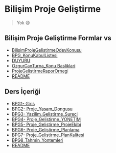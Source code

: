 # Bilişim Proje Geliştirme 

> Yok 😅
<!--Index-->

## Bilişim Proje Geliştirme Formlar vs

- [BilisimProjeGelistirmeOdevKonusu](./Bili%C5%9Fim%20Proje%20Geli%C5%9Ftirme%20Formlar%20vs/BilisimProjeGelistirmeOdevKonusu.pdf)
- [BPG_KonuKabulListesi](./Bili%C5%9Fim%20Proje%20Geli%C5%9Ftirme%20Formlar%20vs/BPG_KonuKabulListesi.pdf)
- [DUYURU](./Bili%C5%9Fim%20Proje%20Geli%C5%9Ftirme%20Formlar%20vs/DUYURU.pdf)
- [OzgurCanTurna_Konu Basliklari](./Bili%C5%9Fim%20Proje%20Geli%C5%9Ftirme%20Formlar%20vs/OzgurCanTurna_Konu%20Basliklari.pdf)
- [ProjeGelistirmeRaporOrnegi](./Bili%C5%9Fim%20Proje%20Geli%C5%9Ftirme%20Formlar%20vs/ProjeGelistirmeRaporOrnegi.pdf)
- [README](./Bili%C5%9Fim%20Proje%20Geli%C5%9Ftirme%20Formlar%20vs/README.md)

## Ders İçeriği

- [BPG1- Giris](./Ders%20%C4%B0%C3%A7eri%C4%9Fi/BPG1-%20Giris.pdf)
- [BPG2- Proje_Yasam_Dongusu](./Ders%20%C4%B0%C3%A7eri%C4%9Fi/BPG2-%20Proje_Yasam_Dongusu.pdf)
- [BPG3- Yazilim_Gelistirme_Sureci](./Ders%20%C4%B0%C3%A7eri%C4%9Fi/BPG3-%20Yazilim_Gelistirme_Sureci.pdf)
- [BPG4- Proje_Gelistirme_YONETIM](./Ders%20%C4%B0%C3%A7eri%C4%9Fi/BPG4-%20Proje_Gelistirme_YONETIM.pdf)
- [BPG5- Proje_Gelistirme_ProjeEkibi](./Ders%20%C4%B0%C3%A7eri%C4%9Fi/BPG5-%20Proje_Gelistirme_ProjeEkibi.pdf)
- [BPG6- Proje_Gelistirme_Planlama ](./Ders%20%C4%B0%C3%A7eri%C4%9Fi/BPG6-%20Proje_Gelistirme_Planlama%20.pdf)
- [BPG7- Proje_Gelistirme_PlanKalitesi](./Ders%20%C4%B0%C3%A7eri%C4%9Fi/BPG7-%20Proje_Gelistirme_PlanKalitesi.pdf)
- [BPG8_Tahmin_Yontemleri](./Ders%20%C4%B0%C3%A7eri%C4%9Fi/BPG8_Tahmin_Yontemleri.pdf)
- [README](./Ders%20%C4%B0%C3%A7eri%C4%9Fi/README.md)



<!--Index-->
